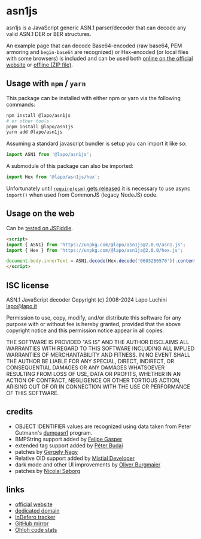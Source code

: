 asn1js
======

asn1js is a JavaScript generic ASN.1 parser/decoder that can decode any valid ASN.1 DER or BER structures.

An example page that can decode Base64-encoded (raw base64, PEM armoring and `begin-base64` are recognized) or Hex-encoded (or local files with some browsers) is included and can be used both [online on the official website](https://lapo.it/asn1js/) or [offline (ZIP file)](https://lapo.it/asn1js/asn1js.zip).

Usage with `npm` / `yarn`
-------------------------

This package can be installed with either npm or yarn via the following commands:

```sh
npm install @lapo/asn1js
# or other tools
pnpm install @lapo/asn1js
yarn add @lapo/asn1js
```

Assuming a standard javascript bundler is setup you can import it like so:

```js
import ASN1 from '@lapo/asn1js';
```

A submodule of this package can also be imported:

```js
import Hex from '@lapo/asn1js/hex';
```

Unfortunately until [`require(esm)` gets released](https://joyeecheung.github.io/blog/2024/03/18/require-esm-in-node-js/) it is necessary to use async `import()` when used from CommonJS (legacy NodeJS) code.

Usage on the web
--------------------

Can be [tested on JSFiddle](https://jsfiddle.net/lapo/y6t2wo7q/).

```html
<script>
import { ASN1} from 'https://unpkg.com/@lapo/asn1js@2.0.0/asn1.js';
import { Hex } from 'https://unpkg.com/@lapo/asn1js@2.0.0/hex.js';

document.body.innerText = ASN1.decode(Hex.decode('06032B6570')).content();
</script>
```

ISC license
-----------

ASN.1 JavaScript decoder Copyright (c) 2008-2024 Lapo Luchini <lapo@lapo.it>

Permission to use, copy, modify, and/or distribute this software for any purpose with or without fee is hereby granted, provided that the above copyright notice and this permission notice appear in all copies.

THE SOFTWARE IS PROVIDED "AS IS" AND THE AUTHOR DISCLAIMS ALL WARRANTIES WITH REGARD TO THIS SOFTWARE INCLUDING ALL IMPLIED WARRANTIES OF MERCHANTABILITY AND FITNESS. IN NO EVENT SHALL THE AUTHOR BE LIABLE FOR ANY SPECIAL, DIRECT, INDIRECT, OR CONSEQUENTIAL DAMAGES OR ANY DAMAGES WHATSOEVER RESULTING FROM LOSS OF USE, DATA OR PROFITS, WHETHER IN AN ACTION OF CONTRACT, NEGLIGENCE OR OTHER TORTIOUS ACTION, ARISING OUT OF OR IN CONNECTION WITH THE USE OR PERFORMANCE OF THIS SOFTWARE.

credits
-------

- OBJECT IDENTIFIER values are recognized using data taken from Peter Gutmann's [dumpasn1](https://www.cs.auckland.ac.nz/~pgut001/#standards) program.
- BMPString support added by [Felipe Gasper](https://github.com/FGasper)
- extended tag support added by [Péter Budai](https://www.peterbudai.eu/)
- patches by [Gergely Nagy](https://github.com/ngg)
- Relative OID support added by [Mistial Developer](https://github.com/mistial-dev)
- dark mode and other UI improvements by [Oliver Burgmaier](https://github.com/olibu/)
- patches by [Nicolai Søborg](https://github.com/NicolaiSoeborg)

links
-----

- [official website](https://lapo.it/asn1js/)
- [dedicated domain](https://asn1js.eu/)
- [InDefero tracker](http://idf.lapo.it/p/asn1js/)
- [GitHub mirror](https://github.com/lapo-luchini/asn1js)
- [Ohloh code stats](https://www.openhub.net/p/asn1js)
